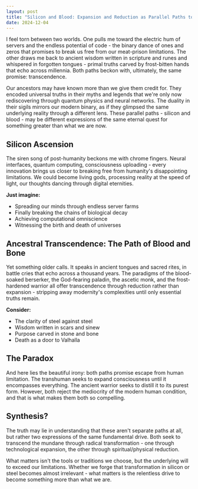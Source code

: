 ```yaml
---
layout: post
title: "Silicon and Blood: Expansion and Reduction as Parallel Paths to Transcendence"
date: 2024-12-04
---
```


I feel torn between two worlds. One pulls me toward the electric hum of servers and the endless potential of code - the binary dance of ones and zeros that promises to break us free from our meat-prison limitations. The other draws me back to ancient wisdom written in scripture and runes and whispered in forgotten tongues - primal truths carved by frost-bitten hands that echo across millennia. Both paths beckon with, ultimately, the same promise: transcendence.

Our ancestors may have known more than we give them credit for. They encoded universal truths in their myths and legends that we're only now rediscovering through quantum physics and neural networks. The duality in their sigils mirrors our modern binary, as if they glimpsed the same underlying reality through a different lens. These parallel paths - silicon and blood - may be different expressions of the same eternal quest for something greater than what we are now.

## Silicon Ascension

The siren song of post-humanity beckons me with chrome fingers. Neural interfaces, quantum computing, consciousness uploading - every innovation brings us closer to breaking free from humanity's disappointing limitations. We could become living gods, processing reality at the speed of light, our thoughts dancing through digital eternities.

**Just imagine:**
- Spreading our minds through endless server farms
- Finally breaking the chains of biological decay
- Achieving computational omniscience
- Witnessing the birth and death of universes

## Ancestral Transcendence: The Path of Blood and Bone

Yet something older calls. It speaks in ancient tongues and sacred rites, in battle cries that echo across a thousand years. The paradigms of the blood-soaked berserker, the God-fearing paladin, the ascetic monk, and the frost-hardened warrior all offer transcendence through reduction rather than expansion - stripping away modernity's complexities until only essential truths remain.

**Consider:**
- The clarity of steel against steel
- Wisdom written in scars and sinew
- Purpose carved in stone and bone
- Death as a door to Valhalla

## The Paradox

And here lies the beautiful irony: both paths promise escape from human limitation. The transhuman seeks to expand consciousness until it encompasses everything. The ancient warrior seeks to distill it to its purest form. However, both reject the mediocrity of the modern human condition, and that is what makes them both so compelling.

## Synthesis?

The truth may lie in understanding that these aren't separate paths at all, but rather two expressions of the same fundamental drive. Both seek to transcend the mundane through radical transformation - one through technological expansion, the other through spiritual/physical reduction. 

What matters isn't the tools or traditions we choose, but the underlying will to exceed our limitations. Whether we forge that transformation in silicon or steel becomes almost irrelevant - what matters is the relentless drive to become something more than what we are.